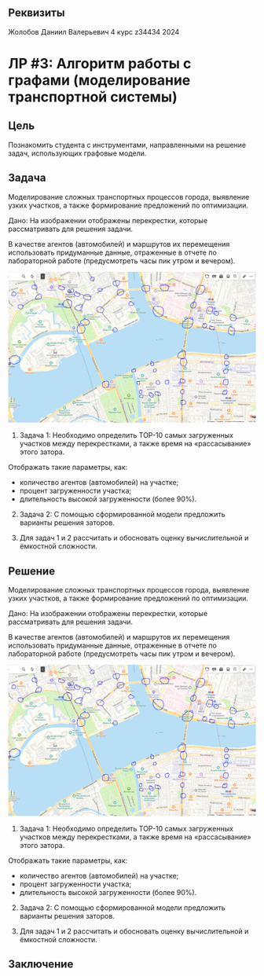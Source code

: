 ## Реквизиты
Жолобов Даниил Валерьевич
4 курс
z34434
2024

# ЛР #3: Алгоритм работы с графами (моделирование транспортной системы)

## Цель

Познакомить студента с инструментами, направленными на решение задач, использующих графовые модели.

## Задача

Моделирование сложных транспортных процессов города, выявление узких участков, а также формирование предложений по оптимизации.

Дано: На изображении отображены перекрестки, которые рассматривать для решения задачи.

В качестве агентов (автомобилей) и маршрутов их перемещения использовать придуманные данные, отраженные в отчете по лабораторной работе (предусмотреть часы пик утром и вечером).

![map](map.png)

1. Задача 1: Необходимо определить TOP-10 самых загруженных участков между перекрестками, а также время на «рассасывание» этого затора.

Отображать такие параметры, как:
- количество агентов (автомобилей) на участке;
- процент загруженности участка;
- длительность высокой загруженности (более 90%).

2. Задача 2: С помощью сформированной модели предложить варианты решения заторов.

3. Для задач 1 и 2 рассчитать и обосновать оценку вычислительной и ёмкостной сложности.

## Решение

Моделирование сложных транспортных процессов города, выявление узких участков, а также формирование предложений по оптимизации.

Дано: На изображении отображены перекрестки, которые рассматривать для решения задачи.

В качестве агентов (автомобилей) и маршрутов их перемещения использовать придуманные данные, отраженные в отчете по лабораторной работе (предусмотреть часы пик утром и вечером).

![map](map.png)

1. Задача 1: Необходимо определить TOP-10 самых загруженных участков между перекрестками, а также время на «рассасывание» этого затора.

Отображать такие параметры, как:
- количество агентов (автомобилей) на участке;
- процент загруженности участка;
- длительность высокой загруженности (более 90%).

2. Задача 2: С помощью сформированной модели предложить варианты решения заторов.

3. Для задач 1 и 2 рассчитать и обосновать оценку вычислительной и ёмкостной сложности.

## Заключение
